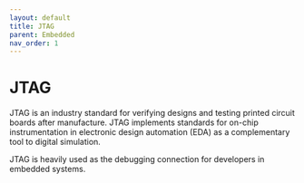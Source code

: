 ```yaml
---
layout: default
title: JTAG
parent: Embedded
nav_order: 1
---
```


# JTAG

JTAG is an industry standard for verifying designs and testing printed circuit boards after manufacture. JTAG implements standards for on-chip instrumentation in electronic design automation (EDA) as a complementary tool to digital simulation.

JTAG is heavily used as the debugging connection for developers in embedded systems.
